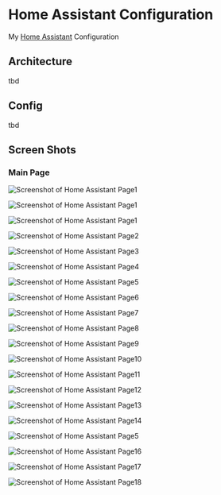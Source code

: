 # Home Assistant Configuration

My [Home Assistant](https://home-assistant.io/) Configuration

## Architecture

tbd

## Config

tbd

## Screen Shots

### Main Page

![Screenshot of Home Assistant Page1](https://github.com/thorschtn/homeassistant-screenshots/blob/master/HA-Screenshot1-StartseiteRegenradar.jpg)


![Screenshot of Home Assistant Page1](https://github.com/thorschtn/homeassistant-screenshots/blob/master/HA-Screenshot1-StartseiteConditional.png)


![Screenshot of Home Assistant Page1](https://github.com/thorschtn/homeassistant-screenshots/blob/master/HA-Screenshot1-StartseitePopup.png)


![Screenshot of Home Assistant Page2](https://github.com/thorschtn/homeassistant-screenshots/blob/master/HA-Screenshot2-Rollladen.png)


![Screenshot of Home Assistant Page3](https://github.com/thorschtn/homeassistant-screenshots/blob/master/HA-Screenshot3-Bewässerung.png)


![Screenshot of Home Assistant Page4](https://github.com/thorschtn/homeassistant-screenshots/blob/master/HA-Screenshot4-Wetter.png)


![Screenshot of Home Assistant Page5](https://github.com/thorschtn/homeassistant-screenshots/blob/master/HA-Screenshot5-Robots.png)


![Screenshot of Home Assistant Page6](https://github.com/thorschtn/homeassistant-screenshots/blob/master/HA-Screenshot6-Pool.png)


![Screenshot of Home Assistant Page7](https://github.com/thorschtn/homeassistant-screenshots/blob/master/HA-Screenshot7-Media.png)


![Screenshot of Home Assistant Page8](https://github.com/thorschtn/homeassistant-screenshots/blob/master/HA-Screenshot8-Server.png)


![Screenshot of Home Assistant Page9](https://github.com/thorschtn/homeassistant-screenshots/blob/master/HA-Screenshot9-Netzwerk.png)


![Screenshot of Home Assistant Page10](https://github.com/thorschtn/homeassistant-screenshots/blob/master/HA-Screenshot10-Einkaufsliste.png)


![Screenshot of Home Assistant Page11](https://github.com/thorschtn/homeassistant-screenshots/blob/master/HA-Screenshot11-Verkehr.png)


![Screenshot of Home Assistant Page12](https://github.com/thorschtn/homeassistant-screenshots/blob/master/HA-Screenshot12-Admin.png)


![Screenshot of Home Assistant Page13](https://github.com/thorschtn/homeassistant-screenshots/blob/master/HA-Screenshot13-Floorplan.png)


![Screenshot of Home Assistant Page14](https://github.com/thorschtn/homeassistant-screenshots/blob/master/HA-Screenshot14-Rezepte.png)


![Screenshot of Home Assistant Page5](https://github.com/thorschtn/homeassistant-screenshots/blob/master/HA-Screenshot15-Flightradar.jpg)


![Screenshot of Home Assistant Page16](https://github.com/thorschtn/homeassistant-screenshots/blob/master/HA-Screenshot16-Portainer.png)


![Screenshot of Home Assistant Page17](https://github.com/thorschtn/homeassistant-screenshots/blob/master/HA-Screenshot17-Organizr.png)


![Screenshot of Home Assistant Page18](https://github.com/thorschtn/homeassistant-screenshots/blob/master/HA-Screenshot18-FHEM.png)

